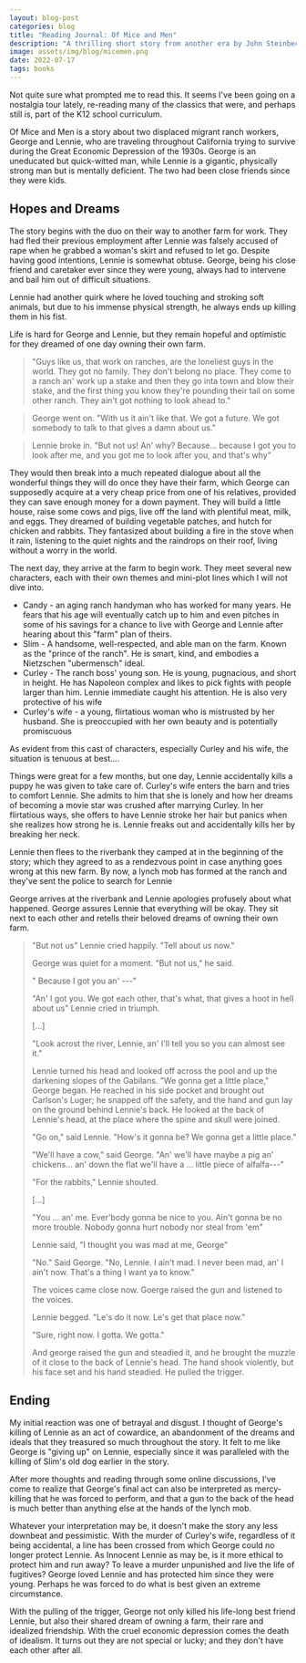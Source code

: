 ```yaml
---
layout: blog-post
categories: blog
title: "Reading Journal: Of Mice and Men"
description: "A thrilling short story from another era by John Steinbeck"
image: assets/img/blog/micemen.png
date: 2022-07-17
tags: books
---
```


Not quite sure what prompted me to read this. It seems I've been going on a nostalgia tour lately, re-reading many of the classics that were, and perhaps still is, part of the K12 school curriculum.

Of Mice and Men is a story about two displaced migrant ranch workers, George and Lennie, who are traveling throughout California trying to survive during the Great Economic Depression of the 1930s. George is an uneducated but quick-witted man, while Lennie is a gigantic, physically strong man but is mentally deficient. The two had been close friends since they were kids.

## Hopes and Dreams

The story begins with the duo on their way to another farm for work. They had fled their previous employment after Lennie was falsely accused of rape when he grabbed a woman's skirt and refused to let go. Despite having good intentions, Lennie is somewhat obtuse. George, being his close friend and caretaker ever since they were young, always had to intervene and bail him out of difficult situations. 

Lennie had another quirk where he loved touching and stroking soft animals, but due to his immense physical strength, he always ends up killing them in his fist.

Life is hard for George and Lennie, but they remain hopeful and optimistic for they dreamed of one day owning their own farm. 

> "Guys like us, that work on ranches, are the loneliest guys in the world. They got no family. They don't belong no place. They come to a ranch an' work up a stake and then they go inta town and blow their stake, and the first thing you know they're pounding their tail on some other ranch. They ain't got nothing to look ahead to."

> George went on. "With us it ain't like that. We got a future. We got somebody to talk to that gives a damn about us."

> Lennie broke in. "But not us! An' why? Because... because I got you to look after me, and you got me to look after you, and that's why"

They would then break into a much repeated dialogue about all the wonderful things they will do once they have their farm, which George can supposedly acquire at a very cheap price from one of his relatives, provided they can save enough money for a down payment. They will build a little house, raise some cows and pigs, live off the land with plentiful meat, milk, and eggs. They dreamed of building vegetable patches, and hutch for chicken and rabbits. They fantasized about building a fire in the stove when it rain, listening to the quiet nights and the raindrops on their roof, living without a worry in the world.

The next day, they arrive at the farm to begin work. They meet several new characters, each with their own themes and mini-plot lines which I will not dive into.

* Candy - an aging ranch handyman who has worked for many years. He fears that his age will eventually catch up to him and even pitches in some of his savings for a chance to live with George and Lennie after hearing about this "farm" plan of theirs.
* Slim - A handsome, well-respected, and able man on the farm. Known as the "prince of the ranch". He is smart, kind, and embodies a Nietzschen "ubermensch" ideal.
* Curley - The ranch boss' young son. He is young, pugnacious, and short in height. He has Napoleon complex and likes to pick fights with people larger than him. Lennie immediate caught his attention. He is also very protective of his wife
* Curley's wife - a young, flirtatious woman who is mistrusted by her husband. She is preoccupied with her own beauty and is potentially promiscuous

As evident from this cast of characters, especially Curley and his wife, the situation is tenuous at best....

Things were great for a few months, but one day, Lennie accidentally kills a puppy he was given to take care of. Curley's wife enters the barn and tries to comfort Lennie. She admits to him that she is lonely and how her dreams of becoming a movie star was crushed after marrying Curley. In her flirtatious ways, she offers to have Lennie stroke her hair but panics when she realizes how strong he is. Lennie freaks out and accidentally kills her by breaking her neck. 

Lennie then flees to the riverbank they camped at in the beginning of the story; which they agreed to as a rendezvous point in case anything goes wrong at this new farm. By now, a lynch mob has formed at the ranch and they've sent the police to search for Lennie

George arrives at the riverbank and Lennie apologies profusely about what happened. George assures Lennie that everything will be okay. They sit next to each other and retells their beloved dreams of owning their own farm.

> "But not us" Lennie cried happily. "Tell about us now."
>
> George was quiet for a moment. "But not us," he said.
>
> " Because I got you an' ---"
>
> "An' I got you. We got each other, that's what, that gives a hoot in hell about us" Lennie cried in triumph.
>
> [...]
>
> "Look acrost the river, Lennie, an' I'll tell you so you can almost see it."
>
> Lennie turned his head and looked off across the pool and up the darkening slopes of the Gabilans. "We gonna get a little place," George began. He reached in his side pocket and brought out Carlson's Luger; he snapped off the safety, and the hand and gun lay on the ground behind Lennie's back. He looked at the back of Lennie's head, at the place where the spine and skull were joined.
>
> "Go on," said Lennie. "How's it gonna be? We gonna get a little place."
>
> "We'll have a cow," said George. "An' we'll have maybe a pig an' chickens... an' down the flat we'll have a ... little piece of alfalfa---"
>
> "For the rabbits," Lennie shouted.
>
> [...]
>
> "You ... an' me. Ever'body gonna be nice to you. Ain't gonna be no more trouble. Nobody gonna hurt nobody nor steal from 'em"
>
> Lennie said, "I thought you was mad at me, George"
>
> "No." Said George. "No, Lennie. I ain't mad. I never been mad, an' I ain't now. That's a thing I want ya to know."
>
> The voices came close now. Goerge raised the gun and listened to the voices. 
>
> Lennie begged. "Le's do it now. Le's get that place now."
>
> "Sure, right now. I gotta. We gotta."
>
> And george raised the gun and steadied it, and he brought the muzzle of it close to the back of Lennie's head. The hand shook violently, but his face set and his hand steadied. He pulled the trigger.

## Ending

My initial reaction was one of betrayal and disgust. I thought of George's killing of Lennie as an act of cowardice, an abandonment of the dreams and ideals that they treasured so much throughout the story. It felt to me like George is "giving up" on Lennie, especially since it was paralleled with the killing of Slim's old dog earlier in the story.

After more thoughts and reading through some online discussions, I've come to realize that George's final act can also be interpreted as mercy-killing that he was forced to perform, and that a gun to the back of the head is much better than anything else at the hands of the lynch mob.

Whatever your interpretation may be, it doesn't make the story any less downbeat and pessimistic. With the murder of Curley's wife, regardless of it being accidental, a line has been crossed from which George could no longer protect Lennie. As Innocent Lennie as may be, is it more ethical to protect him and run away? To leave a murder unpunished and live the life of fugitives? George loved Lennie and has protected him since they were young. Perhaps he was forced to do what is best given an extreme circumstance.

With the pulling of the trigger, George not only killed his life-long best friend Lennie, but also their shared dream of owning a farm, their rare and idealized friendship. With the cruel economic depression comes the death of idealism. It turns out they are not special or lucky; and they don't have each other after all. 